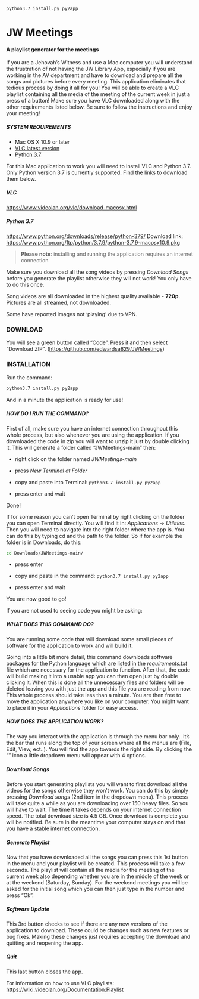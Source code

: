 ```bash
python3.7 install.py py2app
```

# JW Meetings
#### A playlist generator for the meetings

If you are a Jehovah’s Witness and use a Mac computer you will understand the frustration of not having the JW Library App, especially if you are working in the AV department and have to download and prepare all the songs and pictures before every meeting. This application eliminates that tedious process by doing it all for you! You will be able to create a VLC playlist containing all the media of the meeting of the current week in just a press of a button! Make sure you have VLC downloaded along with the other requirements listed below. Be sure to follow the instructions and enjoy your meeting!

##### SYSTEM REQUIREMENTS

- Mac OS X 10.9 or later
- [VLC latest version](https://www.videolan.org/vlc/download-macosx.html)
- [Python 3.7](https://www.python.org/downloads/release/python-379/)

For this Mac application to work you will need to install VLC and Python 3.7. Only Python version 3.7 is currently supported. Find the links to download them below.

##### VLC
https://www.videolan.org/vlc/download-macosx.html

##### Python 3.7
https://www.python.org/downloads/release/python-379/
Download link: https://www.python.org/ftp/python/3.7.9/python-3.7.9-macosx10.9.pkg


> **Please note**: installing and running the application requires an internet connection


Make sure you download all the song videos by pressing *Download Songs* before you generate the playlist otherwise they will not work!
You only have to do this once.

Song videos are all downloaded in the highest quality available - **720p**.
Pictures are all streamed, not downloaded.


Some have reported images not ‘playing’ due to VPN.



### DOWNLOAD

You will see a green button called “Code”. Press it and then select “Download ZIP”.
(https://github.com/edwardsa829/JWMeetings)



### INSTALLATION

Run the command:

```bash
python3.7 install.py py2app
```

And in a minute the application is ready for use!


##### HOW DO I RUN THE COMMAND?

First of all, make sure you have an internet connection throughout this whole process, but also whenever you are using the application.
If you downloaded the code in zip you will want to unzip it just by double clicking it. This will generate a folder called “JWMeetings-main” then:

- right click on the folder named *JWMeetings-main*

- press *New Terminal at Folder*

- copy and paste into Terminal: `python3.7 install.py py2app`

- press enter and wait

Done!


If for some reason you can’t open Terminal by right clicking on the folder you can open Terminal directly.
You will find it in: *Applications -> Utilities*. Then you will need to navigate into the right folder where the app is. You can do this by typing cd and the path to the folder. So if for example the folder is in Downloads, do this:
```bash
cd Downloads/JWMeetings-main/
```

- press enter

- copy and paste in the command: `python3.7 install.py py2app`

- press enter and wait


You are now good to go!


If you are not used to seeing code you might be asking:
##### WHAT DOES THIS COMMAND DO?

You are running some code that will download some small pieces of software for the application to work and will build it.

Going into a little bit more detail, this command downloads software packages for the Python language which are listed in the *requirements.txt* file which are necessary for the application to function. After that, the code will build making it into a usable app you can then open just by double clicking it. When this is done all the unnecessary files and folders will be deleted leaving you with just the app and this file you are reading from now. 
This whole process should take less than a minute.
You are then free to move the application anywhere you like on your computer. You might want to place it in your *Applications* folder for easy access.



##### HOW DOES THE APPLICATION WORK?

The way you interact with the application is through the menu bar only.. it’s the bar that runs along the top of your screen where all the menus are (File, Edit, View, ect..).
You will find the app towards the right side. By clicking the “” icon a little dropdown menu will appear with 4 options.


##### Download Songs
Before you start generating playlists you will want to first download all the videos for the songs otherwise they won’t work. You can do this by simply pressing *Download songs* (2nd item in the dropdown menu).
This process will take quite a while as you are downloading over 150 heavy files. So you will have to wait. The time it takes depends on your internet connection speed. The total download size is 4.5 GB.
Once download is complete you will be notified. Be sure in the meantime your computer stays on and that you have a stable internet connection. 

##### Generate Playlist
Now that you have downloaded all the songs you can press this 1st button in the menu and your playlist will be created. This process will take a few seconds. The playlist will contain all the media for the meeting of the current week also depending whether you are in the middle of the week or at the weekend (Saturday, Sunday). For the weekend meetings you will be asked for the initial song which you can then just type in the number and press “Ok”.

##### Software Update
This 3rd button checks to see if there are any new versions of the application to download. These could be changes such as new features or bug fixes. Making these changes just requires accepting the download and quitting and reopening the app.

##### Quit
This last button closes the app.



For information on how to use VLC playlists:
https://wiki.videolan.org/Documentation:Playlist
